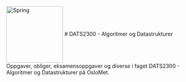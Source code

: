 <img align="center" alt="Spring" width="150px" src="https://upload.wikimedia.org/wikipedia/en/thumb/3/30/Java_programming_language_logo.svg/800px-Java_programming_language_logo.svg.png" />
# DATS2300 - Algoritmer og Datastrukturer
Oppgaver, obliger, eksamensoppgaver og diverse i faget DATS2300 - Algoritmer og Datastrukturer på OsloMet.
